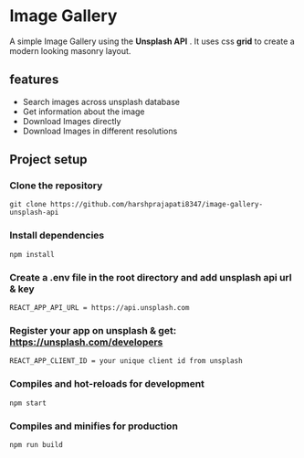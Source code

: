 # Image Gallery

A simple Image Gallery using the **Unsplash API** .
It uses css **grid** to create a modern looking masonry layout.

## features

- Search images across unsplash database
- Get information about the image
- Download Images directly
- Download Images in different resolutions

## Project setup

### Clone the repository

```
git clone https://github.com/harshprajapati8347/image-gallery-unsplash-api
```

### Install dependencies

```
npm install
```

### Create a .env file in the root directory and add unsplash api url & key

```
REACT_APP_API_URL = https://api.unsplash.com
```

### Register your app on unsplash & get: https://unsplash.com/developers
```
REACT_APP_CLIENT_ID = your unique client id from unsplash
```

### Compiles and hot-reloads for development

```
npm start
```

### Compiles and minifies for production

```
npm run build
```
